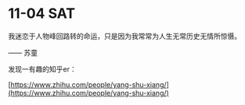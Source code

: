 # 11-04 SAT

我迷恋于人物峰回路转的命运，只是因为我常常为人生无常历史无情所惊慑。

&#x20;—— 苏童

发现一有趣的知乎er：

[https://www.zhihu.com/people/yang-shu-xiang/](https://www.zhihu.com/people/yang-shu-xiang/)
